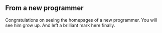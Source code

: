 ## From a new programmer
Congratulations on seeing the homepages of a new programmer. You will see him grow up. And left a brilliant mark here finally.
